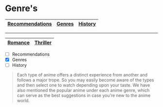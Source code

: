 # Genre's
| [Recommendations](RecsMain.md) | [Genres](GenreMain.md) | [History](HistoryMain.md)|
| ----------- | ----------- |-----------------|
---
| [Romance](DominiqueRom.md) | [Thriller](KaylaThriller.md) | 
| ----------- | ----------- 
- [ ] Recommendations
- [x] Genres
- [ ] History

> Each type of anime offers a distinct experience from another and follows a major trope. So you may easily become aware of the types and then select one to watch depending upon your taste. We have also mentioned the popular anime under each anime genre, which can serve as the best suggestions in case you’re new to the anime world.

